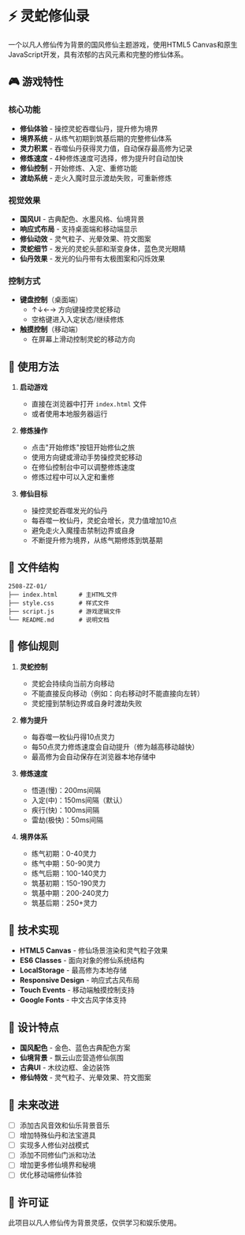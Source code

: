 # ⚡ 灵蛇修仙录

一个以凡人修仙传为背景的国风修仙主题游戏，使用HTML5 Canvas和原生JavaScript开发，具有浓郁的古风元素和完整的修仙体系。

## 🎮 游戏特性

### 核心功能
- **修仙体验** - 操控灵蛇吞噬仙丹，提升修为境界
- **境界系统** - 从练气初期到筑基后期的完整修仙体系
- **灵力积累** - 吞噬仙丹获得灵力值，自动保存最高修为记录
- **修炼速度** - 4种修炼速度可选择，修为提升时自动加快
- **修仙控制** - 开始修炼、入定、重修功能
- **渡劫系统** - 走火入魔时显示渡劫失败，可重新修炼

### 视觉效果
- **国风UI** - 古典配色、水墨风格、仙境背景
- **响应式布局** - 支持桌面端和移动端显示
- **修仙动效** - 灵气粒子、光晕效果、符文图案
- **灵蛇细节** - 发光的灵蛇头部和渐变身体，蓝色灵光眼睛
- **仙丹效果** - 发光的仙丹带有太极图案和闪烁效果

### 控制方式
- **键盘控制**（桌面端）
  - ↑↓←→ 方向键操控灵蛇移动
  - 空格键进入入定状态/继续修炼
- **触摸控制**（移动端）
  - 在屏幕上滑动控制灵蛇的移动方向

## 🚀 使用方法

1. **启动游戏**
   - 直接在浏览器中打开 `index.html` 文件
   - 或者使用本地服务器运行

2. **修炼操作**
   - 点击"开始修炼"按钮开始修仙之旅
   - 使用方向键或滑动手势操控灵蛇移动
   - 在修仙控制台中可以调整修炼速度
   - 修炼过程中可以入定和重修

3. **修仙目标**
   - 操控灵蛇吞噬发光的仙丹
   - 每吞噬一枚仙丹，灵蛇会增长，灵力值增加10点
   - 避免走火入魔撞击禁制边界或自身
   - 不断提升修为境界，从练气期修炼到筑基期

## 📁 文件结构

```
2508-ZZ-01/
├── index.html      # 主HTML文件
├── style.css       # 样式文件
├── script.js       # 游戏逻辑文件
└── README.md       # 说明文档
```

## 🎯 修仙规则

1. **灵蛇控制**
   - 灵蛇会持续向当前方向移动
   - 不能直接反向移动（例如：向右移动时不能直接向左转）
   - 灵蛇撞到禁制边界或自身时渡劫失败

2. **修为提升**
   - 每吞噬一枚仙丹得10点灵力
   - 每50点灵力修炼速度会自动提升（修为越高移动越快）
   - 最高修为会自动保存在浏览器本地存储中

3. **修炼速度**
   - 悟道(慢)：200ms间隔
   - 入定(中)：150ms间隔（默认）
   - 疾行(快)：100ms间隔
   - 雷劫(极快)：50ms间隔

4. **境界体系**
   - 练气初期：0-40灵力
   - 练气中期：50-90灵力
   - 练气后期：100-140灵力
   - 筑基初期：150-190灵力
   - 筑基中期：200-240灵力
   - 筑基后期：250+灵力

## 🔧 技术实现

- **HTML5 Canvas** - 修仙场景渲染和灵气粒子效果
- **ES6 Classes** - 面向对象的修仙系统结构
- **LocalStorage** - 最高修为本地存储
- **Responsive Design** - 响应式古风布局
- **Touch Events** - 移动端触摸控制支持
- **Google Fonts** - 中文古风字体支持

## 🎨 设计特点

- **国风配色** - 金色、蓝色古典配色方案
- **仙境背景** - 飘云山峦营造修仙氛围
- **古典UI** - 木纹边框、金边装饰
- **修仙特效** - 灵气粒子、光晕效果、符文图案

## 🌟 未来改进

- [ ] 添加古风音效和仙乐背景音乐
- [ ] 增加特殊仙丹和法宝道具
- [ ] 实现多人修仙对战模式
- [ ] 添加不同修仙门派和功法
- [ ] 增加更多修仙境界和秘境
- [ ] 优化移动端修仙体验

## 📄 许可证

此项目以凡人修仙传为背景灵感，仅供学习和娱乐使用。 